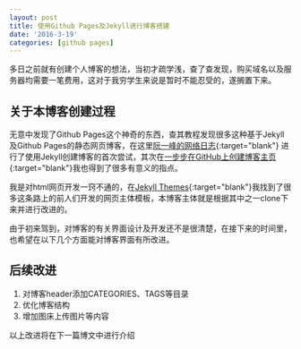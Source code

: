 ```yaml
---
layout: post
title: 使用Github Pages及Jekyll进行博客搭建
date: '2016-3-19'
categories: [github pages]
---
```


多日之前就有创建个人博客的想法，当初才疏学浅，查了查发现，购买域名以及服务器均需要一笔费用，这对于我穷学生来说是暂时不能忍受的，遂搁置下来。

## 关于本博客创建过程

无意中发现了Github Pages这个神奇的东西，查其教程发现很多这种基于Jekyll及Github Pages的静态网页博客，在这里[阮一峰的网络日志](http://www.ruanyifeng.com/blog/2012/08/blogging_with_jekyll.html){:target="blank"} 进行了使用Jekyll创建博客的首次尝试，其次在[一步步在GitHub上创建博客主页](http://www.pchou.info/web-build/2014/07/04/build-github-blog-page-08.html){:target="blank"}我也得到了很多有意义的指点。

我是对html网页开发一窍不通的，在[Jekyll Themes](http://jekyllthemes.org/){:target="blank"}我找到了很多这条路上的前人们开发的网页主体模板，本博客主体就是根据其中之一clone下来并进行改进的。

由于初来驾到，对博客的有关界面设计及开发还不是很清楚，在接下来的时间里，也希望在以下几个方面能对博客界面有所改进。

## 后续改进

1. 对博客header添加CATEGORIES、TAGS等目录
2. 优化博客结构
3. 增加图床上传图片等内容

以上改进将在下一篇博文中进行介绍
